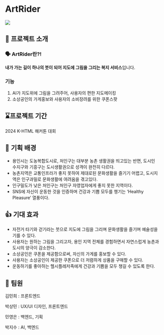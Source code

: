 # ArtRider

<img src="https://github.com/user-attachments/assets/12c07bc9-931a-42f0-86e4-60f37bf66608" />

## **📖** 프로젝트 소개

### **🗣️** ArtRider란?!


**내가 가는 길이 하나의 붓이 되어 지도에 그림을 그리는 복지 서비스**입니다.

### 기능

1. AI가 지도위에 그림을 그려주어, 사용자의 편한 지도메이킹
2. 소상공인의 가게홍보와 사용자의 소비장려를 위한 쿠폰스팟

## **⌛️프로젝트 기간**

2024 K-HTML 해커톤 대회

## **💭 기획 배경**

- 용인시는 도농복합도시로, 처인구는 대부분 농촌 생활권을 띄고있는 반면, 도시인 수지구와 기흥구는 도시생활권으로 성격이 완전히 다르다.
- 농촌지역은 교통인프라가 좋지 못하여 제대로된 문화생활을 즐기기 어렵고, 도시지역은 인구과밀로 문화생활에 여려움을 겪고있다.
- 인구밀도가 낮은 처인구는 처인구 자영업자에게 좋지 못한 지역이다.
- SNS에 자신이 운동한 것을 인증하며 건강과 기쁨 모두를 챙기는 ‘Healthy Pleasure’ 열풍이다.

## **👍 기대 효과**

- 자전거 타기와 걷기라는 붓으로 지도에 그림을 그리며 문화생활을 즐기며 예술성을 기를 수 있다.
- 사용자는 원하는 그림을 그리고자, 용인 지역 전체를 경험하면서 자연스럽게 농촌과 도시의 양극이 감소한다.
- 소상공인은 쿠폰을 제공함으로써, 자신의 가게를 홍보할 수 있다.
- 사용자는 소상공인이 제공한 쿠폰으로 더 저렴하게 상품을 구매할 수 있다.
- 운동하기를 좋아하는 헬시플레저족에게 건강과 기쁨을 모두 챙길 수 있도록 한다.

## **👥 팀원**

김민희 : 프론트엔드

박상민 : UX/UI 디자인, 프론트엔드

민영은 : 백엔드, 기획

박지수 : AI, 백엔드
